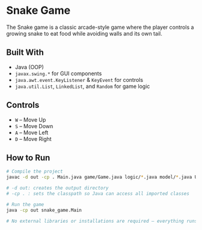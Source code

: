 # Snake Game

The Snake game is a classic arcade-style game where the player controls a growing snake to eat food while avoiding walls and its own tail. 

## Built With

- Java (OOP)
- `javax.swing.*` for GUI components
- `java.awt.event.KeyListener` & `KeyEvent` for controls
- `java.util.List`, `LinkedList`, and `Random` for game logic

## Controls

- `W` – Move Up  
- `S` – Move Down  
- `A` – Move Left  
- `D` – Move Right  

## How to Run

```bash
# Compile the project
javac -d out -cp . Main.java game/Game.java logic/*.java model/*.java UI/*.java

# -d out: creates the output directory
# -cp . : sets the classpath so Java can access all imported classes

# Run the game
java -cp out snake_game.Main

# No external libraries or installations are required — everything runs with standard Java.
